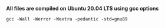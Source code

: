 **All files are compiled on Ubuntu 20.04 LTS using gcc options**

`gcc -Wall -Werror -Wextra -pedantic -std=gnu89`

